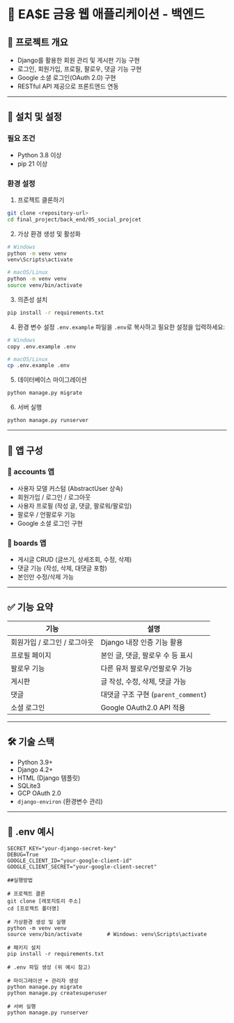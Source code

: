 # 📝 EA$E 금융 웹 애플리케이션 - 백엔드

## 📌 프로젝트 개요
- Django를 활용한 회원 관리 및 게시판 기능 구현
- 로그인, 회원가입, 프로필, 팔로우, 댓글 기능 구현
- Google 소셜 로그인(OAuth 2.0) 구현
- RESTful API 제공으로 프론트엔드 연동

---

## 🔧 설치 및 설정

### 필요 조건
- Python 3.8 이상
- pip 21 이상

### 환경 설정
1. 프로젝트 클론하기
```bash
git clone <repository-url>
cd final_project/back_end/05_social_projcet
```

2. 가상 환경 생성 및 활성화
```bash
# Windows
python -m venv venv
venv\Scripts\activate

# macOS/Linux
python -m venv venv
source venv/bin/activate
```

3. 의존성 설치
```bash
pip install -r requirements.txt
```

4. 환경 변수 설정
`.env.example` 파일을 `.env`로 복사하고 필요한 설정을 입력하세요:
```bash
# Windows
copy .env.example .env

# macOS/Linux
cp .env.example .env
```

5. 데이터베이스 마이그레이션
```bash
python manage.py migrate
```

6. 서버 실행
```bash
python manage.py runserver
```

---

## 📁 앱 구성

### 🔐 accounts 앱
- 사용자 모델 커스텀 (AbstractUser 상속)
- 회원가입 / 로그인 / 로그아웃
- 사용자 프로필 (작성 글, 댓글, 팔로워/팔로잉)
- 팔로우 / 언팔로우 기능
- Google 소셜 로그인 구현

### 📝 boards 앱
- 게시글 CRUD (글쓰기, 상세조회, 수정, 삭제)
- 댓글 기능 (작성, 삭제, 대댓글 포함)
- 본인만 수정/삭제 가능

---

## ✅ 기능 요약

| 기능 | 설명 |
|------|------|
| 회원가입 / 로그인 / 로그아웃 | Django 내장 인증 기능 활용 |
| 프로필 페이지 | 본인 글, 댓글, 팔로우 수 등 표시 |
| 팔로우 기능 | 다른 유저 팔로우/언팔로우 가능 |
| 게시판 | 글 작성, 수정, 삭제, 댓글 가능 |
| 댓글 | 대댓글 구조 구현 (`parent_comment`) |
| 소셜 로그인 | Google OAuth2.0 API 적용 |

---

## 🛠 기술 스택

- Python 3.9+
- Django 4.2+
- HTML (Django 템플릿)
- SQLite3
- GCP OAuth 2.0
- `django-environ` (환경변수 관리)

---

## 🔐 .env 예시

```env
SECRET_KEY="your-django-secret-key"
DEBUG=True
GOOGLE_CLIENT_ID="your-google-client-id"
GOOGLE_CLIENT_SECRET="your-google-client-secret"

##실행방법

# 프로젝트 클론
git clone [레포지토리 주소]
cd [프로젝트 폴더명]

# 가상환경 생성 및 실행
python -m venv venv
source venv/bin/activate        # Windows: venv\Scripts\activate

# 패키지 설치
pip install -r requirements.txt

# .env 파일 생성 (위 예시 참고)

# 마이그레이션 + 관리자 생성
python manage.py migrate
python manage.py createsuperuser

# 서버 실행
python manage.py runserver
